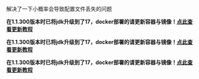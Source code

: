 解决了一下小概率会导致配置文件丢失的问题

**在1.1.300版本时已将jdk升级到了17，docker部署的请更新容器与镜像！[点此查看更新教程](https://docs.qq.com/doc/DWEdmZGdPdmVxWGdt)**

**在1.1.300版本时已将jdk升级到了17，docker部署的请更新容器与镜像！[点此查看更新教程](https://docs.qq.com/doc/DWEdmZGdPdmVxWGdt)**

**在1.1.300版本时已将jdk升级到了17，docker部署的请更新容器与镜像！[点此查看更新教程](https://docs.qq.com/doc/DWEdmZGdPdmVxWGdt)**
